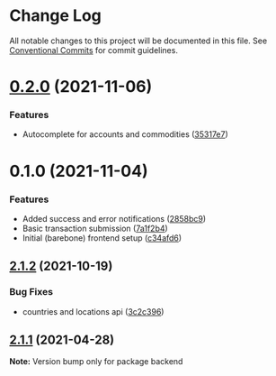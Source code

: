 # Change Log

All notable changes to this project will be documented in this file.
See [Conventional Commits](https://conventionalcommits.org) for commit guidelines.

# [0.2.0](https://github.com/kajyr/diario.blue/compare/v0.1.2...v0.2.0) (2021-11-06)


### Features

* Autocomplete for accounts and commodities ([35317e7](https://github.com/kajyr/diario.blue/commit/35317e750a846d68eb9f30b22f1a591deb639cd1))





# 0.1.0 (2021-11-04)


### Features

* Added success and error notifications ([2858bc9](https://github.com/kajyr/diario.blue/commit/2858bc999fdc65e2a1cfcab8c8babafc191843df))
* Basic transaction submission ([7a1f2b4](https://github.com/kajyr/diario.blue/commit/7a1f2b4efba3ac2dce9edd8e4fce6041b970cf53))
* Initial (barebone) frontend setup ([c34afd6](https://github.com/kajyr/diario.blue/commit/c34afd6d1f04fddb4494f7a59ab8521c9db867b2))





## [2.1.2](https://github.com/kajyr/diario.blue/compare/v2.1.1...v2.1.2) (2021-10-19)


### Bug Fixes

* countries and locations api ([3c2c396](https://github.com/kajyr/diario.blue/commit/3c2c39674e2726ee1980f6fb73ec1da258cecf8d))





## [2.1.1](https://github.com/kajyr/diario.blue/compare/v2.1.0...v2.1.1) (2021-04-28)

**Note:** Version bump only for package backend
